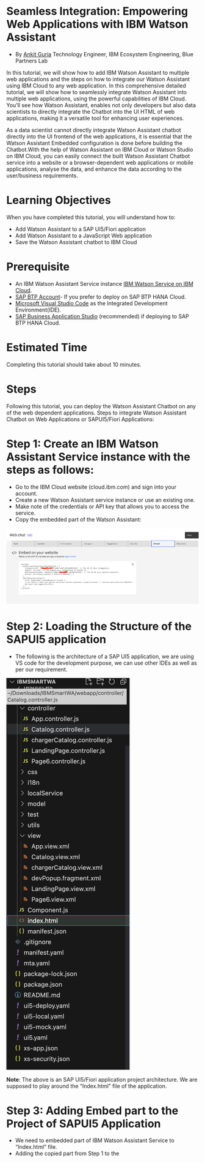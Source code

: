 # Seamless Integration: Empowering Web Applications with IBM Watson Assistant 
- By [Ankit Guria](https://w3.ibm.com/#/people/003Z1Y744) Technology Engineer, IBM Ecosystem Engineering, Blue Partners Lab

In this tutorial, we will show how to add IBM Watson Assistant to multiple web applications and the steps on how to integrate our Watson Assistant using IBM Cloud to any web application. In this comprehensive detailed tutorial, we will show how to seamlessly integrate Watson Assistant into multiple web applications, using the powerful capabilities of IBM Cloud. You’ll see how Watson Assistant, enables not only developers but also  data scientists to directly integrate the Chatbot into the UI HTML of web applications, making it a versatile tool for enhancing user experiences.

As a data scientist cannot directly integrate Watson Assistant chatbot directly into the UI frontend of the web applications, it is essential that the Watson Assistant Embedded configuration is done before building the Chatbot.With the help of Watson Assistant on IBM Cloud or Watson Studio on IBM Cloud, you can easily connect the built Watson Assistant Chatbot service into a website or a browser-dependent web applications or mobile applications, analyse the data, and enhance the data according to the user/business requirements.

# Learning Objectives

When you have completed this tutorial, you will understand how to: 
- Add Watson Assistant to a SAP UI5/Fiori application
- Add Watson Assistant to a JavaScript Web application 
- Save the Watson Assistant chatbot to IBM Cloud 

# Prerequisite

- An IBM Watson Assistant Service instance [IBM Watson Service on IBM Cloud](https://cloud.ibm.com/services/conversation/crn%3Av1%3Abluemix%3Apublic%3Aconversation%3Aau-syd%3Aa%2F4f0e977785d64ddaa9c00744d09d4ae5%3A853f2c9c-2bd1-48db-a259-647f83d69cfd%3A%3A?paneId=manage). 
- [SAP BTP Account](https://accounts.sap.com/saml2/idp/sso?sp=cockpit-cf-eu10&RelayState=response_type%3Dcode%26scope%3Dopenid%26redirect_uri%3Dhttps%253A%252F%252Femea.cockpit.btp.cloud.sap%252Flogin%252Fcallback%26client_id%3D28f1d77a-ce0d-401a-b926-e393cd8ed4fa%26state%3D11346716447162)- If you prefer to deploy on SAP BTP HANA Cloud. 
- [Microsoft Visual Studio Code](https://code.visualstudio.com/download) as the Integrated Development Environment(IDE). 
- [SAP Business Application Studio](https://accounts.sap.com/saml2/idp/sso?sp=cockpit-cf-eu10&RelayState=response_type%3Dcode%26scope%3Dopenid%26redirect_uri%3Dhttps%253A%252F%252Femea.cockpit.btp.cloud.sap%252Flogin%252Fcallback%26client_id%3D28f1d77a-ce0d-401a-b926-e393cd8ed4fa%26state%3D11346716447162) (recommended) if deploying to SAP BTP HANA Cloud. 

# Estimated Time

Completing this tutorial should take about 10 minutes. 

# Steps 

Following this tutorial, you can deploy the Watson Assistant Chatbot on any of the web dependent applications. 
Steps to integrate Watson Assistant Chatbot on Web Applications or SAPUI5/Fiori Applications: 
# Step 1: Create an IBM Watson Assistant Service instance with the steps as follows: 
- Go to the IBM Cloud website (cloud.ibm.com) and sign into your account. 
- Create a new Watson Assistant service instance or use an existing one. 
- Make note of the credentials or API key that allows you to access the service. 
- Copy the embedded part of the Watson Assistant:  

![embedWA](images/embedWA.png)

# Step 2: Loading the Structure of the SAPUI5 application 

- The following is the architecture of a SAP UI5 application, we are using VS code for the development purpose, we can use other IDEs as well as per our requirement. 

![fig2](images/fig2.png)

**Note**: The above is an SAP UI5/Fiori application project architecture. We are supposed to play around the “Index.html” file of the application. 

# Step 3: Adding Embed part to the Project of SAPUI5 Application 

- We need to embedded part of IBM Watson Assistant Service to “Index.html” file. 
- Adding the copied part from Step 1 to the <script> tag of Index.html (Line 30 to Line 49). 

![fig3](images/fig3.jpg)

# Step 4: Testing the Chatbot and checking the UI 
- Now we need to run our application and the Watson Assistant is now available at the bottom right corner of the screen to answer your queries. 


![fig4-1](images/fig4-1.jpg)


![fig4-2](images/fig4-2.jpg)

**NOTE**: And the above 4 steps can get Watson Assistant Chatbot ready in any SAP UI5/Fiori application. 


![fig5](images/fig5.jpg)
# Summary 
- A crucial aspect emphasized in this tutorial is the configuration of the Watson Assistant Embed. Properly setting up and configuring the Embed feature ensures optimal functionality and alignment with web application requirements. By following the provided instructions, users will discover a straightforward approach to seamlessly connect the Watson Assistant Chatbot service to various platforms, including websites, web applications, and mobile applications. 
Leveraging the capabilities of IBM Cloud, specifically IBM Watson Assistant on IBM Cloud or Watson Studio on IBM Cloud, the integration process becomes more efficient. These robust cloud-based tools empower users to analyze and enhance data according to their specific needs and preferences. By utilizing Watson Assistant on IBM Cloud, users can tap into the power of natural language understanding and machine learning, enabling intelligent and context-aware conversations with the Chatbot. Customization and training options further allow for accurate and tailored responses. 

- This tutorial serves as a comprehensive guide for data scientists and developers, providing the necessary steps to integrate IBM Watson Assistant seamlessly. By leveraging the capabilities of IBM Cloud, users can enhance their web applications with intelligent conversational agents, delivering exceptional user experiences and valuable insights derived from user interactions. 


# Next Steps

As next steps, this project can now be used as a base to build and add more features on top of it to create chatbots for different use cases.
Watson Assistant Documentation:

https://cloud.ibm.com/docs/assistant?topic=assistant-getting-started


